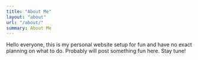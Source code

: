 ```yaml
---
title: "About Me"
layout: "about"
url: "/about/"
summary: About Me
---
```


Hello everyone, this is my personal website setup for fun and have no exact planning on what to do. Probably will post something fun here. Stay tune!
